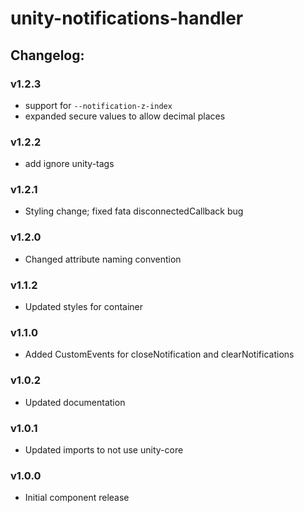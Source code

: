 # unity-notifications-handler

## Changelog:

### v1.2.3
- support for `--notification-z-index`
- expanded secure values to allow decimal places

### v1.2.2
- add ignore unity-tags

### v1.2.1
- Styling change; fixed fata disconnectedCallback bug

### v1.2.0
- Changed attribute naming convention

### v1.1.2
- Updated styles for container

### v1.1.0
 - Added CustomEvents for closeNotification and clearNotifications

### v1.0.2
 - Updated documentation

### v1.0.1
 - Updated imports to not use unity-core

### v1.0.0
 - Initial component release
